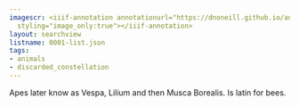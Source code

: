 ```yaml
---
imagescr: <iiif-annotation annotationurl="https://dnoneill.github.io/annotate/annotations/0001-012.json"
  styling="image_only:true"></iiif-annotation>
layout: searchview
listname: 0001-list.json
tags:
- animals
- discarded_constellation
---
```

Apes later know as Vespa, Lilium and then Musca Borealis. Is latin for bees.
